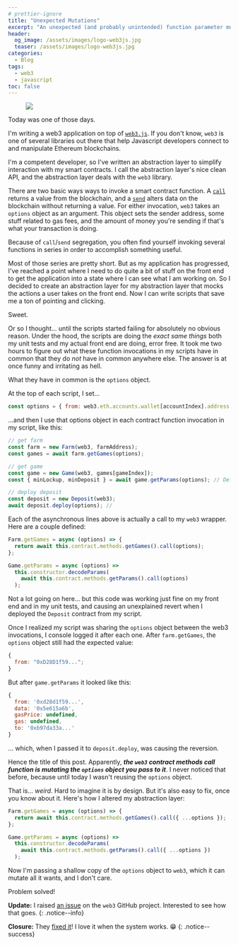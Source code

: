 ```yaml
---
# prettier-ignore
title: "Unexpected Mutations"
excerpt: "An unexpected (and probably unintended) function parameter mutation inside the web3.js library had me questioning my sanity for a couple of hours."
header:
  og_image: /assets/images/logo-web3js.jpg
  teaser: /assets/images/logo-web3js.jpg
categories:
  - Blog
tags:
  - web3
  - javascript
toc: false
---
```


<figure class="align-left" style="margin-top: 10px; margin-bottom: 10px; width: 150px;">
    <img src="{{ site.url }}{{ site.baseurl }}/assets/images/logo-web3js.jpg">
</figure>

Today was one of those days.

I'm writing a web3 application on top of
[`web3.js`](https://github.com/ChainSafe/web3.js). If you don't know, `web3` is
one of several libraries out there that help Javascript developers connect to
and manipulate Ethereum blockchains.

I'm a competent developer, so I've written an abstraction layer to simplify
interaction with my smart contracts. I call the abstraction layer's nice clean
API, and the abstraction layer deals with the `web3` library.

There are two basic ways ways to invoke a smart contract function. A
[`call`](https://web3js.readthedocs.io/en/v1.2.11/web3-eth-contract.html#methods-mymethod-call)
returns a value from the blockchain, and a
[`send`](https://web3js.readthedocs.io/en/v1.2.11/web3-eth-contract.html#methods-mymethod-send)
alters data on the blockchain without returning a value. For either invocation,
`web3` takes an `options` object as an argument. This object sets the sender
address, some stuff related to gas fees, and the amount of money you're sending
if that's what your transaction is doing.

Because of `call`/`send` segregation, you often find yourself invoking several
functions in series in order to accomplish something useful.

Most of those series are pretty short. But as my application has progressed,
I've reached a point where I need to do quite a bit of stuff on the front end to
get the application into a state where I can see what I am working on. So I
decided to create an abstraction layer for my abstraction layer that mocks the
actions a user takes on the front end. Now I can write scripts that save me a
ton of pointing and clicking.

Sweet.

Or so I thought... until the scripts started failing for absolutely no obvious
reason. Under the hood, the scripts are doing the _exact same things_ both my
unit tests and my actual front end are doing, error free. It took me two hours
to figure out what these function invocations in my scripts have in common that
they do _not_ have in common anywhere else. The answer is at once funny and
irritating as hell.

What they have in common is the `options` object.

At the top of each script, I set...

```js
const options = { from: web3.eth.accounts.wallet[accountIndex].address };
```

...and then I use that options object in each contract function invocation in my
script, like this:

```js
// get farm
const farm = new Farm(web3, farmAddress);
const games = await farm.getGames(options);

// get game
const game = new Game(web3, games[gameIndex]);
const { minLockup, minDeposit } = await game.getParams(options); // Defined below.

// deploy deposit
const deposit = new Deposit(web3);
await deposit.deploy(options); //
```

Each of the asynchronous lines above is actually a call to my `web3` wrapper.
Here are a couple defined:

```js
Farm.getGames = async (options) => {
  return await this.contract.methods.getGames().call(options);
};

Game.getParams = async (options) =>
  this.constructor.decodeParams(
    await this.contract.methods.getParams().call(options)
  );
```

Not a lot going on here... but this code was working just fine on my front end
and in my unit tests, and causing an unexplained revert when I deployed the
`Deposit` contract from my script.

Once I realized my script was sharing the `options` object between the web3
invocations, I console logged it after each one. After `farm.getGames`, the
`options` object still had the expected value:

```js
{
  from: "0xD28D1f59...";
}
```

But after `game.getParams` it looked like this:

```js
{
  from: '0xd28d1f59...',
  data: '0x5e615a6b',
  gasPrice: undefined,
  gas: undefined,
  to: '0xb97da33a...'
}
```

... which, when I passed it to `deposit.deploy`, was causing the reversion.

Hence the title of this post. Apparently, **_the `web3` contract methods call
function is mutating the `options` object you pass to it_**. I never noticed
that before, because until today I wasn't reusing the `options` object.

That is... _weird_. Hard to imagine it is by design. But it's also easy to fix,
once you know about it. Here's how I altered my abstraction layer:

```js
Farm.getGames = async (options) => {
  return await this.contract.methods.getGames().call({ ...options });
};

Game.getParams = async (options) =>
  this.constructor.decodeParams(
    await this.contract.methods.getParams().call({ ...options })
  );
```

Now I'm passing a shallow copy of the `options` object to `web3`, which it can
mutate all it wants, and I don't care.

Problem solved!

**Update:** I raised
[an issue](https://github.com/ChainSafe/web3.js/issues/5304) on the `web3`
GitHub project. Interested to see how that goes. {: .notice--info}

**Closure:** They [fixed it](https://github.com/ChainSafe/web3.js/issues/5304)!
I love it when the system works. 😁 {: .notice--success}
